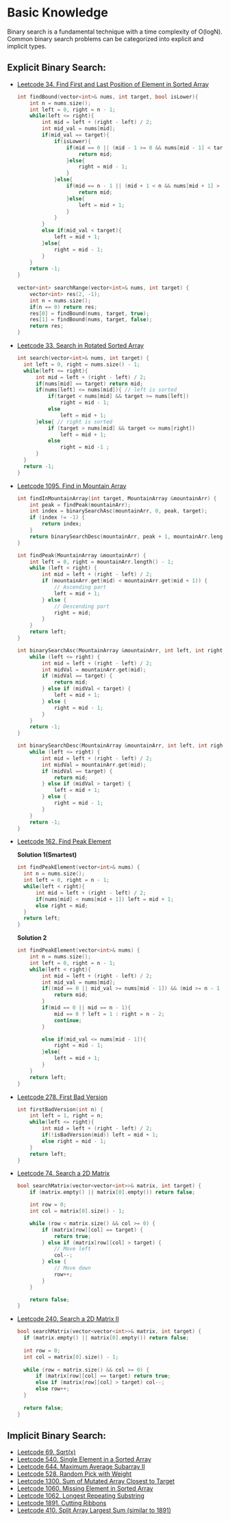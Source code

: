 # Basic Knowledge

Binary search is a fundamental technique with a time complexity of O(logN). Common binary search problems can be categorized into explicit and implicit types.

## Explicit Binary Search:

- [Leetcode 34. Find First and Last Position of Element in Sorted Array](https://leetcode.com/problems/find-first-and-last-position-of-element-in-sorted-array/)
  ```cpp
  int findBound(vector<int>& nums, int target, bool isLower){
      int n = nums.size();
      int left = 0, right = n - 1;
      while(left <= right){
          int mid = left + (right - left) / 2;
          int mid_val = nums[mid];
          if(mid_val == target){
              if(isLower){
                  if(mid == 0 || (mid - 1 >= 0 && nums[mid - 1] < target)){
                      return mid;
                  }else{
                      right = mid - 1;
                  }
              }else{
                  if(mid == n - 1 || (mid + 1 < n && nums[mid + 1] > target)){
                      return mid;
                  }else{
                      left = mid + 1;
                  }
              }
          }
          else if(mid_val < target){
              left = mid + 1;
          }else{
              right = mid - 1;
          }
      }
      return -1;
  }
     
  vector<int> searchRange(vector<int>& nums, int target) {
      vector<int> res(2, -1);
      int n = nums.size();
      if(n == 0) return res;
      res[0] = findBound(nums, target, true);
      res[1] = findBound(nums, target, false);
      return res;
  }
  ```
- [Leetcode 33. Search in Rotated Sorted Array](https://leetcode.com/problems/search-in-rotated-sorted-array/)
  ```cpp
  int search(vector<int>& nums, int target) {
    int left = 0, right = nums.size() - 1;
    while(left <= right){
        int mid = left + (right - left) / 2;
        if(nums[mid] == target) return mid;
        if(nums[left] <= nums[mid]){ // left is sorted
            if(target < nums[mid] && target >= nums[left])
                right = mid - 1;
            else
                left = mid + 1;
        }else{ // right is sorted
            if (target > nums[mid] && target <= nums[right])
                left = mid + 1;
            else
                right = mid -1 ;
        }
    }
    return -1;
  }
  ```
- [Leetcode 1095. Find in Mountain Array](https://leetcode.com/problems/find-in-mountain-array/)
  ```cpp
  int findInMountainArray(int target, MountainArray &mountainArr) {
      int peak = findPeak(mountainArr);
      int index = binarySearchAsc(mountainArr, 0, peak, target);
      if (index != -1) {
          return index;
      }
      return binarySearchDesc(mountainArr, peak + 1, mountainArr.length() - 1, target);
  }

  int findPeak(MountainArray &mountainArr) {
      int left = 0, right = mountainArr.length() - 1;
      while (left < right) {
          int mid = left + (right - left) / 2;
          if (mountainArr.get(mid) < mountainArr.get(mid + 1)) {
              // Ascending part
              left = mid + 1;
          } else {
              // Descending part
              right = mid;
          }
      }
      return left;
  }

  int binarySearchAsc(MountainArray &mountainArr, int left, int right, int target) {
      while (left <= right) {
          int mid = left + (right - left) / 2;
          int midVal = mountainArr.get(mid);
          if (midVal == target) {
              return mid;
          } else if (midVal < target) {
              left = mid + 1;
          } else {
              right = mid - 1;
          }
      }
      return -1;
  }

  int binarySearchDesc(MountainArray &mountainArr, int left, int right, int target) {
      while (left <= right) {
          int mid = left + (right - left) / 2;
          int midVal = mountainArr.get(mid);
          if (midVal == target) {
              return mid;
          } else if (midVal > target) {
              left = mid + 1;
          } else {
              right = mid - 1;
          }
      }
      return -1;
  }

  ```
- [Leetcode 162. Find Peak Element](https://leetcode.com/problems/find-peak-element/)

  **Solution 1(Smartest)**
  ```cpp
  int findPeakElement(vector<int>& nums) {
    int n = nums.size();
    int left = 0, right = n - 1;
    while(left < right){
        int mid = left + (right - left) / 2;
        if(nums[mid] < nums[mid + 1]) left = mid + 1;
        else right = mid;
    }
    return left;
  }
  ```

  **Solution 2**
  ```cpp
  int findPeakElement(vector<int>& nums) {
      int n = nums.size(); 
      int left = 0, right = n - 1;
      while(left < right){
          int mid = left + (right - left) / 2;
          int mid_val = nums[mid];
          if((mid == 0 || mid_val >= nums[mid - 1]) && (mid >= n - 1 || (mid_val >= nums[mid + 1]))){
              return mid;
          }
          if(mid == 0 || mid == n - 1){
              mid == 0 ? left = 1 : right = n - 2;
              continue;
          }
  
          else if(mid_val <= nums[mid - 1]){
              right = mid - 1;
          }else{
              left = mid + 1;
          }
      }
      return left;
  }
  ```


- [Leetcode 278. First Bad Version](https://leetcode.com/problems/first-bad-version/)
  ```cpp
  int firstBadVersion(int n) {
      int left = 1, right = n;
      while(left <= right){
          int mid = left + (right - left) / 2;
          if(!isBadVersion(mid)) left = mid + 1;
          else right = mid - 1;
      }
      return left;
  }
  ```
- [Leetcode 74. Search a 2D Matrix](https://leetcode.com/problems/search-a-2d-matrix/)
  ```cpp
  bool searchMatrix(vector<vector<int>>& matrix, int target) {
      if (matrix.empty() || matrix[0].empty()) return false;

      int row = 0;
      int col = matrix[0].size() - 1;

      while (row < matrix.size() && col >= 0) {
          if (matrix[row][col] == target) {
              return true;
          } else if (matrix[row][col] > target) {
              // Move left
              col--;
          } else {
              // Move down
              row++;
          }
      }

      return false;
  }

  ```
- [Leetcode 240. Search a 2D Matrix II](https://leetcode.com/problems/search-a-2d-matrix-ii/)
  ```cpp
  bool searchMatrix(vector<vector<int>>& matrix, int target) {
    if (matrix.empty() || matrix[0].empty()) return false;
    
    int row = 0;
    int col = matrix[0].size() - 1;
    
    while (row < matrix.size() && col >= 0) {
        if (matrix[row][col] == target) return true;
        else if (matrix[row][col] > target) col--;
        else row++;
    }
    
    return false;
  }
  ```

## Implicit Binary Search:

- [Leetcode 69. Sqrt(x)](https://leetcode.com/problems/sqrtx/)
- [Leetcode 540. Single Element in a Sorted Array](https://leetcode.com/problems/single-element-in-a-sorted-array/)
- [Leetcode 644. Maximum Average Subarray II](https://leetcode.com/problems/maximum-average-subarray-ii/)
- [Leetcode 528. Random Pick with Weight](https://leetcode.com/problems/random-pick-with-weight/)
- [Leetcode 1300. Sum of Mutated Array Closest to Target](https://leetcode.com/problems/sum-of-mutated-array-closest-to-target/)
- [Leetcode 1060. Missing Element in Sorted Array](https://leetcode.com/problems/missing-element-in-sorted-array/)
- [Leetcode 1062. Longest Repeating Substring](https://leetcode.com/problems/longest-repeating-substring/)
- [Leetcode 1891. Cutting Ribbons](https://leetcode.com/problems/cutting-ribbons/)
- [Leetcode 410. Split Array Largest Sum (similar to 1891)](https://leetcode.com/problems/split-array-largest-sum/)

